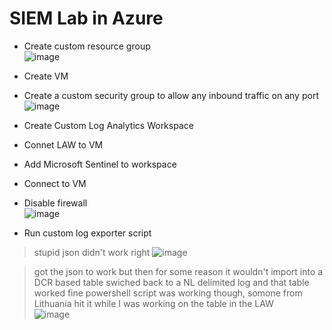 #  SIEM Lab in Azure
* Create custom resource group <br>
![image](https://github.com/russvanfossen/SIEM_Project_new/assets/10410808/28f02023-c5d3-4679-952e-b9166ea5796a)

* Create VM
* Create a custom security group to allow any inbound traffic on any port <br>
![image](https://github.com/russvanfossen/SIEM_Project_new/assets/10410808/8d8c6119-2eef-493b-9792-666c1c07e7e2)

* Create Custom Log Analytics Workspace
* Connet LAW to VM
* Add Microsoft Sentinel to workspace
* Connect to VM
* Disable firewall <br>
![image](https://github.com/russvanfossen/SIEM_Project_new/assets/10410808/69b42f49-9951-4e0a-a7f7-a1f1971b40ba)

* Run custom log exporter script
 > stupid json didn't work right
 ![image](https://github.com/russvanfossen/SIEM_Project_new/assets/10410808/887c5566-36c0-4631-833f-ac5dc4ad0fa0)

>got the json to work but then for some reason it wouldn't import into a DCR based table
>swiched back to a NL delimited log and that table worked fine
> powershell script was working though, somone from Lithuania hit it while I was working on the table in the LAW <br>
![image](https://github.com/russvanfossen/SIEM_Project_new/assets/10410808/ada03265-6398-4964-8fb3-35c38755de2c)

